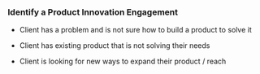 ### Identify a Product Innovation Engagement

* Client has a problem and is not sure how to build a product to solve it

* Client has existing product that is not solving their needs

* Client is looking for new ways to expand their product / reach



